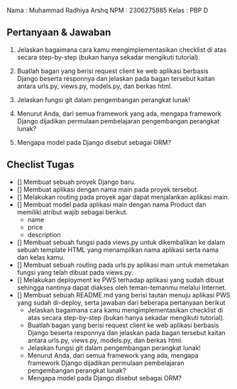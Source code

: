 Nama : Muhammad Radhiya Arshq
NPM : 2306275885
Kelas : PBP D

## Pertanyaan & Jawaban

1. Jelaskan bagaimana cara kamu mengimplementasikan checklist di atas secara step-by-step (bukan hanya sekadar mengikuti tutorial).

2. Buatlah bagan yang berisi request client ke web aplikasi berbasis Django beserta responnya dan jelaskan pada bagan tersebut kaitan antara urls.py, views.py, models.py, dan berkas html.

3. Jelaskan fungsi git dalam pengembangan perangkat lunak!

4. Menurut Anda, dari semua framework yang ada, mengapa framework Django dijadikan permulaan pembelajaran pengembangan perangkat lunak?

5. Mengapa model pada Django disebut sebagai ORM?

## Checlist Tugas

- [] Membuat sebuah proyek Django baru.
- [] Membuat aplikasi dengan nama main pada proyek tersebut.
- [] Melakukan routing pada proyek agar dapat menjalankan aplikasi main.
- [] Membuat model pada aplikasi main dengan nama Product dan memiliki atribut wajib sebagai berikut.
    - name
    - price
    - description
- [] Membuat sebuah fungsi pada views.py untuk dikembalikan ke dalam sebuah template HTML yang menampilkan nama aplikasi serta nama dan kelas kamu.
- [] Membuat sebuah routing pada urls.py aplikasi main untuk memetakan fungsi yang telah dibuat pada views.py.
- [] Melakukan deployment ke PWS terhadap aplikasi yang sudah dibuat sehingga nantinya dapat diakses oleh teman-temanmu melalui Internet.
- [] Membuat sebuah README.md yang berisi tautan menuju aplikasi PWS yang sudah di-deploy, serta jawaban dari beberapa pertanyaan berikut
    - Jelaskan bagaimana cara kamu mengimplementasikan checklist di atas secara step-by-step (bukan hanya sekadar mengikuti tutorial).
    - Buatlah bagan yang berisi request client ke web aplikasi berbasis Django beserta responnya dan jelaskan pada bagan tersebut kaitan antara urls.py, views.py, models.py, dan berkas html.
    - Jelaskan fungsi git dalam pengembangan perangkat lunak!
    - Menurut Anda, dari semua framework yang ada, mengapa framework Django dijadikan permulaan pembelajaran pengembangan perangkat lunak?
    - Mengapa model pada Django disebut sebagai ORM?
